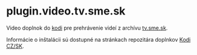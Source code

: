# plugin.video.tv.sme.sk

Video doplnok do [kodi](http://www.kodi.tv/) pre prehrávenie videí z archívu [tv.sme.sk](http://tv.sme.sk/).

Informácie o inštalácii sú dostupné na stránkach repozitára doplnkov [Kodi CZ/SK](http://kodi-czsk.github.io/repository/).
